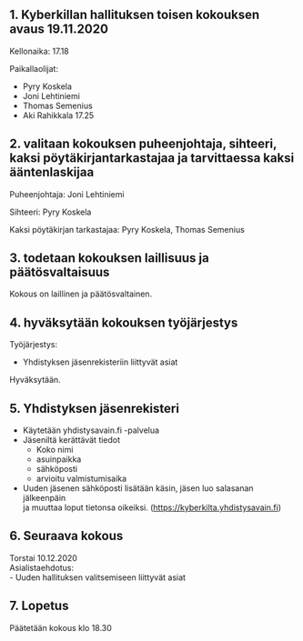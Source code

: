 ## 1. Kyberkillan hallituksen toisen kokouksen avaus 19.11.2020

Kellonaika: 17.18

Paikallaolijat:   
- Pyry Koskela  
- Joni Lehtiniemi  
- Thomas Semenius  
- Aki Rahikkala 17.25

                
                
## 2. valitaan kokouksen puheenjohtaja, sihteeri, kaksi pöytäkirjantarkastajaa ja tarvittaessa kaksi ääntenlaskijaa

Puheenjohtaja: Joni Lehtiniemi

Sihteeri: Pyry Koskela 

Kaksi pöytäkirjan tarkastajaa: Pyry Koskela, Thomas Semenius 

## 3. todetaan kokouksen laillisuus ja päätösvaltaisuus

Kokous on laillinen ja päätösvaltainen.



## 4. hyväksytään kokouksen työjärjestys

Työjärjestys:  

- Yhdistyksen jäsenrekisteriin liittyvät asiat

Hyväksytään.

## 5. Yhdistyksen jäsenrekisteri
  - Käytetään yhdistysavain.fi -palvelua
  - Jäseniltä kerättävät tiedot
    - Koko nimi
    - asuinpaikka
    - sähköposti
    - arvioitu valmistumisaika
  - Uuden jäsenen sähköposti lisätään käsin, jäsen luo salasanan jälkeenpäin  
    ja muuttaa loput tietonsa oikeiksi.
  (https://kyberkilta.yhdistysavain.fi)
    
## 6. Seuraava kokous
  Torstai 10.12.2020  
  Asialistaehdotus:  
    - Uuden hallituksen valitsemiseen liittyvät asiat
  
  
## 7. Lopetus

Päätetään kokous klo 18.30
